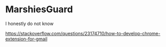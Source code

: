 # MarshiesGuard
I honestly do not know


https://stackoverflow.com/questions/23174710/how-to-develop-chrome-extension-for-gmail
